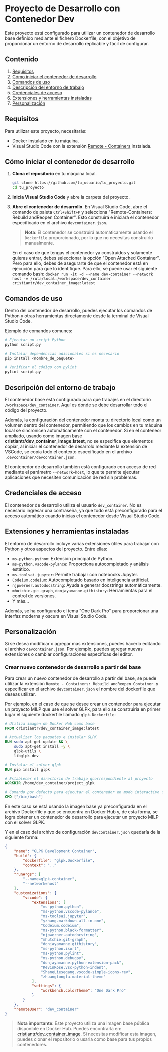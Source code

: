 
# Proyecto de Desarrollo con Contenedor Dev

Este proyecto está configurado para utilizar un contenedor de desarrollo base definido mediante el fichero Dockerfile, con el objetivo de proporcionar un entorno de desarrollo replicable y fácil de configurar.

## Contenido

1. [Requisitos](#requisitos)
2. [Cómo iniciar el contenedor de desarrollo](#cómo-iniciar-el-contenedor-de-desarrollo)
3. [Comandos de uso](#comandos-de-uso)
4. [Descripción del entorno de trabajo](#descripción-del-entorno-de-trabajo)
5. [Credenciales de acceso](#credenciales-de-acceso)
6. [Extensiones y herramientas instaladas](#extensiones-y-herramientas-instaladas)
7. [Personalización](#personalización)

## Requisitos

Para utilizar este proyecto, necesitarás:

- Docker instalado en tu máquina.
- Visual Studio Code con la extensión [Remote - Containers](https://marketplace.visualstudio.com/items?itemName=ms-vscode-remote.remote-containers) instalada.

## Cómo iniciar el contenedor de desarrollo

1. **Clona el repositorio** en tu máquina local.

   ```bash
   git clone https://github.com/tu_usuario/tu_proyecto.git
   cd tu_proyecto
   ```

2. **Inicia Visual Studio Code** y abre la carpeta del proyecto.

3. **Abre el contenedor de desarrollo**. En Visual Studio Code, abre el comando de paleta `Ctrl+Shift+P` y selecciona "Remote-Containers: Rebuild andReopen Container". Esto construirá e iniciará el contenedor especificado en el archivo `devcontainer.json`.

   > **Nota**: El contenedor se construirá automáticamente usando el `Dockerfile` proporcionado, por lo que no necesitas construirlo manualmente.

   En el caso de que tengas el contenedor ya construidos y solamente quieras entrar, debes seleccionar la opción "Open Attached Container". Pero para ello, debes de asegurarte de que el contenedor está en ejecución para que lo identifique. Para ello, se puede usar el siguiente comando bash: `docker run -it -d --name dev-container --network host -v /ruta/local:/workspace/dev_container cristiantr/dev_container_image:latest`


## Comandos de uso

Dentro del contenedor de desarrollo, puedes ejecutar los comandos de Python y otras herramientas directamente desde la terminal de Visual Studio Code.

Ejemplo de comandos comunes:

```bash
# Ejecutar un script Python
python script.py

# Instalar dependencias adicionales si es necesario
pip install <nombre_de_paquete>

# Verificar el código con pylint
pylint script.py
```

## Descripción del entorno de trabajo

El contenedor base está configurado para que trabajes en el directorio `/workspace/dev_container`. Aquí es donde se debe desarrollar todo el código del proyecto.

Además, la configuración del contenedor monta tu directorio local como un volumen dentro del contenedor, permitiendo que los cambios en tu máquina local se sincronicen automáticamente con el contenedor. Si en el conteneor ampliado, usando como imagen base **cristiantr/dev_container_image:latest**, no se especifica que elementos copiar, al iniciar el contenedor de desarrolo mediante la extensión de VSCode, se copia todo el contexto especificado en el archivo `.devcontainer/devcontainer.json`.

El contenedor de desarrollo también está configurado con acceso de red mediante el parámetro `--network=host`, lo que te permite ejecutar aplicaciones que necesiten comunicación de red sin problemas.

## Credenciales de acceso

El contenedor de desarrollo utiliza el usuario `dev_container`. No es necesario ingresar una contraseña, ya que todo está preconfigurado para el acceso automático cuando inicias el contenedor desde Visual Studio Code.

## Extensiones y herramientas instaladas

El entorno de desarrollo incluye varias extensiones útiles para trabajar con Python y otros aspectos del proyecto. Entre ellas:

- `ms-python.python`: Extensión principal de Python.
- `ms-python.vscode-pylance`: Proporciona autocompletado y análisis estático.
- `ms-toolsai.jupyter`: Permite trabajar con notebooks Jupyter.
- `Codeium.codeium`: Autocompletado basado en inteligencia artificial.
- `njpwerner.autodocstring`: Ayuda a generar docstrings automáticamente.
- `mhutchie.git-graph`, `donjayamanne.githistory`: Herramientas para el control de versiones.
- Y más...

Además, se ha configurado el tema "One Dark Pro" para proporcionar una interfaz moderna y oscura en Visual Studio Code.

## Personalización

Si se desea modificar o agregar más extensiones, puedes hacerlo editando el archivo `devcontainer.json`. Por ejemplo, puedes agregar nuevas extensiones o cambiar configuraciones específicas del editor.

### Crear nuevo contenedor de desarrollo a partir del base

Para crear un nuevo contenedor de desarrollo a partir del base, se puede utilizar la extensión `Remote - Containers: Rebuild andReopen Container`. y especificar en el archivo `devcontainer.json` el nombre del dockerfile que deseas utilizar.

Por ejemplo, en el caso de que se desee crear un contenedor para ejecutar un proyecto MILP que use el solver GLPk, para ello se construiría en primer lugar el siguiente dockerfile llamado `glpk.Dockerfile`:

```dockerfile
# Utiliza imagen de Docker Hub como base
FROM cristiantr/dev_container_image:latest

# Actualizar los paquetes e instalar GLPK
RUN sudo apt-get update && \
    sudo apt-get install -y \
    glpk-utils \
    libglpk-dev

# Instalar el solver glpk
RUN pip install glpk

# Establecer el directorio de trabajo qcorrespondiente al proyecto
WORKDIR /home/dev_container/project_glpk

# Comando por defecto para ejecutar el contenedor en modo interactivo con bash
CMD ["/bin/bash"]
```

En este caso se está usando la imagen base ya preconfigurada en el archivo Dockerfile y que se encuentra en Docker Hub y, de esta forma, se logra obtener un contenedor de desarrollo para ejecutar un proyecto MILP con el solver GLPK.

Y en el caso del archivo de configuración `devcontainer.json` quedaría de la siguiente forma:

```json
{
    "name": "GLPK Development Container",
    "build": {
        "dockerfile": "glpk.Dockerfile",
        "context": ".."
    },
    "runArgs": [
        "--name=glpk-container",
        "--network=host"
    ],
    "customizations": {
        "vscode": {
            "extensions": [
                "ms-python.python",
                "ms-python.vscode-pylance",
                "ms-toolsai.jupyter",
                "yzhang.markdown-all-in-one",
                "Codeium.codeium",
                "ms-python.black-formatter",
                "njpwerner.autodocstring",
                "mhutchie.git-graph",
                "donjayamanne.githistory",
                "ms-python.isort",
                "ms-python.pylint",
                "ms-python.debugpy",
                "donjayamanne.python-extension-pack",
                "KevinRose.vsc-python-indent",
                "ShaneLiesegang.vscode-simple-icons-rev",
                "zhuangtongfa.material-theme"
            ],
            "settings": {
                "workbench.colorTheme": "One Dark Pro"
            }
        }
    },
    "remoteUser": "dev_container"
}
```

> **Nota importante**: Este proyecto utiliza una imagen base pública disponible en Docker Hub. Puedes encontrarla en: [cristiantr/dev_container_image](https://hub.docker.com/r/cristiantr/dev_container_image). Si necesitas modificar esta imagen, puedes clonar el repositorio o usarla como base para tus propios contenedores.
